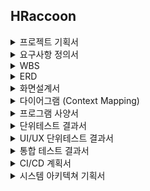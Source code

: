 ## HRaccoon

<details>
<summary>프로젝트 기획서</summary>
<div markdown="1">

[Notion link](https://iridescent-suit-99e.notion.site/10417178f25a46b897dba5413ed99462?pvs=4)

</div>
</details>

<details>
<summary>요구사항 정의서</summary>
<div markdown="1">

[요구사항 정의서](https://docs.google.com/spreadsheets/d/1PyX4EWiuSz4qTXAlm1Pf954udgMTVb1uU-Js72Z2eq0/edit#gid=1162915854)

![요구사항 정의서 사진]()

</div>
</details>


<details>
<summary>WBS</summary>
<div markdown="1">

![WBS](https://github.com/beyond-sw-camp/be05-fin-4team-HRaccoon/assets/114909535/d7088c44-a735-4b4a-be41-ff1f8829f2d6)

</div>
</details>

<details>
<summary>ERD</summary>
<div markdown="1">


![ERD]()


</div>
</details>


<details>
<summary>화면설계서</summary>
<div markdown="1">

[Figma link](https://www.figma.com/design/bgjsXCvavxi6TVbBWfTv1C/HRacoon?node-id=0-1&t=yfuiV7uJmmAxTOi6-0)


![화면설계서 사진]()


</div>
</details>

<details>
<summary>다이어그램 (Context Mapping)</summary>
<div markdown="1">

![다이어그램 사진]()

</div>
</details>

<details>
<summary>프로그램 사양서</summary>
<div markdown="1">

[프로그램 사양서 바로가기]()

![프로그램 사양서]()

</div>
</details>

<details>
<summary>단위테스트 결과서</summary>
<div markdown="1">

[단위테스트 결과서 바로가기](https://docs.google.com/spreadsheets/d/1ygbGs2M_cQlwKpL4q6NIUGtBL-o7ZB14kv2fOpX-ZNs/edit?gid=0#gid=0)

![단위테스트 결과서]()

</div>
</details>

<details>
<summary>UI/UX 단위테스트 결과서</summary>
<div markdown="1">

[UI/UX 단위테스트 결과서 바로가기](https://docs.google.com/spreadsheets/d/1VSQjJUEdlO6nBmaV-3m8dyQCPhs8Wfo7WfTZittchdA/edit?gid=1162915854#gid=1162915854)

![UI/UX 단위테스트 결과서]()

</div>
</details>

<details>
<summary>통합 테스트 결과서</summary>
<div markdown="1">

[통합 테스트 결과서 바로가기](https://docs.google.com/spreadsheets/d/1jDuQLXc6TgxBfrJPu0kq9Wo06M3DKspCAIL8JtU_kNg/edit?gid=1162915854#gid=1162915854)

![통합 테스트 결과서]()

</div>
</details>

<details>
<summary>CI/CD 계획서</summary>
<div markdown="1">

[CI/CD 계획서 바로가기](https://docs.google.com/spreadsheets/d/1jDuQLXc6TgxBfrJPu0kq9Wo06M3DKspCAIL8JtU_kNg/edit?gid=1162915854#gid=1162915854)

![CI/CD 계획서]()

</div>
</details>

<details>
<summary>시스템 아키텍쳐 기획서</summary>
<div markdown="1">

![시스템 아키텍쳐](https://github.com/beyond-sw-camp/be05-fin-4team-HRaccoon/assets/114909535/de4ba76c-6bc4-4c14-b99b-1ff9d749ce86)



</div>
</details>






